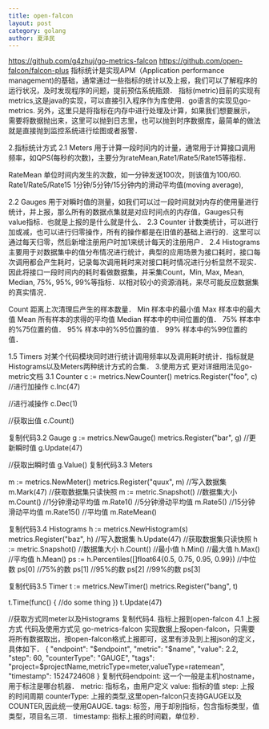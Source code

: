 ```yaml
---
title: open-falcon
layout: post
category: golang
author: 夏泽民
---
```

https://github.com/g4zhuj/go-metrics-falcon
https://github.com/open-falcon/falcon-plus
指标统计是实现APM（Application performance management)的基础，通常通过一些指标的统计以及上报，我们可以了解程序的运行状况，及时发现程序的问题，提前预估系统瓶颈．
指标(metric)目前的实现有metrics,这是java的实现，可以直接引入程序作为库使用．go语言的实现见go-metrics.
另外，这里只是将指标在内存中进行处理及计算，如果我们想要展示，需要将数据抛出来，这里可以抛到日志里，也可以抛到时序数据库，最简单的做法就是直接抛到监控系统进行绘图或者报警．
<!-- more -->
2.指标统计方式
2.1 Meters
用于计算一段时间内的计量，通常用于计算接口调用频率，如QPS(每秒的次数)，主要分为rateMean,Rate1/Rate5/Rate15等指标．

RateMean
单位时间内发生的次数，如一分钟发送100次，则该值为100/60.
Rate1/Rate5/Rate15
1分钟/5分钟/15分钟内的滑动平均值(moving average),

2.2 Gauges
用于对瞬时值的测量，如我们可以过一段时间就对内存的使用量进行统计，并上报，那么所有的数据点集就是对应时间点的内存值，Gauges只有value指标．也就是上报的是什么就是什么．
2.3 Counter
计数类统计，可以进行加或减，也可以进行归零操作，所有的操作都是在旧值的基础上进行的．这里可以通过每天归零，然后新增注册用户时加1来统计每天的注册用户．
2.4 Histograms
主要用于对数据集中的值分布情况进行统计，典型的应用场景为接口耗时，接口每次调用都会产生耗时，记录每次调用耗时来对接口耗时情况进行分析显然不现实．因此将接口一段时间内的耗时看做数据集，并采集Count，Min, Max, Mean, Median, 75%, 95%, 99%等指标．以相对较小的资源消耗，来尽可能反应数据集的真实情况．

Count
距离上次清理后产生的样本数量．
Min
样本中的最小值
Max
样本中的最大值
Mean
所有样本的求得的平均值
Median
样本中的中间位置的值．
75%
样本中的%75位置的值．
95%
样本中的%95位置的值．
99%
样本中的%99位置的值．

1.5 Timers
对某个代码模块同时进行统计调用频率以及调用耗时统计．指标就是Histograms以及Meters两种统计方式的合集．
3.使用方式
更对详细用法见go-metric文档
3.1 Counter
c := metrics.NewCounter()
metrics.Register("foo", c)
//进行加操作
c.Inc(47)

//进行减操作
c.Dec(1)

//获取出值
c.Count()

复制代码3.2 Gauge
g := metrics.NewGauge()
metrics.Register("bar", g)
//更新瞬时值
g.Update(47)

//获取出瞬时值
g.Value()
复制代码3.3 Meters

m := metrics.NewMeter()
metrics.Register("quux", m)
//写入数据集
m.Mark(47)
//获取数据集只读快照
m := metric.Snapshot()
//数据集大小
m.Count()
//1分钟滑动平均值
m.Rate1()
//5分钟滑动平均值
m.Rate5()
//15分钟滑动平均值
m.Rate15()
//平均值
m.RateMean()

复制代码3.4 Histograms
h := metrics.NewHistogram(s)
metrics.Register("baz", h)
//写入数据集
h.Update(47)
//获取数据集只读快照
h := metric.Snapshot()
//数据集大小
h.Count()
//最小值
h.Min()
//最大值
h.Max()
//平均值
h.Mean()
ps := h.Percentiles([]float64{0.5, 0.75, 0.95, 0.99})
//中位数
ps[0]
//75%的数
ps[1]
//95%的数
ps[2]
//99%的数
ps[3]

复制代码3.5 Timer
t := metrics.NewTimer()
metrics.Register("bang", t)

t.Time(func() {
    //do some thing
})
t.Update(47)

//获取方式同meter以及Histograms
复制代码4. 指标上报到open-falcon
4.1 上报方式
代码及使用方式见 go-metrics-falcon
实现数据上报open-falcon，只需要将所有数据取出，按open-falcon格式上报即可，这里有涉及到上报json的定义，具体如下．
{
	"endpoint": "$endpoint",
	"metric": "$name",
	"value": 2.2,
	"step": 60,
	"counterType": "GAUGE",
	"tags": "project=$projectName,metricType=meter,valueType=ratemean",
	"timestamp": 1524724608
}
复制代码endpoint: 这一个一般是主机hostname，用于标注是哪台机器．
metric: 指标名，由用户定义
value: 指标的值
step: 上报的时间周期
counterType: 上报的类型,这里open-falcon只支持GAUGE以及COUNTER,因此统一使用GAUGE.
tags: 标签，用于却别指标，包含指标类型，值类型，项目名三项．
timestamp: 指标上报的时间戳，单位秒．
